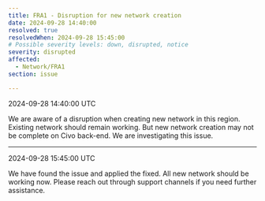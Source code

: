 ```yaml
---
title: FRA1 - Disruption for new network creation 
date: 2024-09-28 14:40:00
resolved: true
resolvedWhen: 2024-09-28 15:45:00
# Possible severity levels: down, disrupted, notice
severity: disrupted 
affected:
  - Network/FRA1
section: issue

---
```


2024-09-28 14:40:00 UTC

We are aware of a disruption when creating new network in this region. Existing network should remain working. But new network creation may not be complete on Civo back-end. We are investigating this issue.

---

2024-09-28 15:45:00 UTC

We have found the issue and applied the fixed. All new network should be working now. Please reach out through support channels if you need further assistance.
